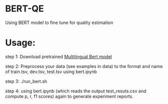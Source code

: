 # BERT-QE
Using BERT  model to fine tune for quality estimation 
# Usage:
step 1: Download pretrained [Multilingual Bert model](https://storage.googleapis.com/bert_models/2018_11_23/multi_cased_L-12_H-768_A-12.zip)

step 2: Preprocess your data (see examples in data) to  the format and name of train.tsv, dev.tsv, test.tsv using bert.ipynb

step 3: ./run_bert.sh

step 4:  using bert.ipynb (which reads the output test_resuts.csv and compute p, r, f1 scores) again to generate experiment reports.
